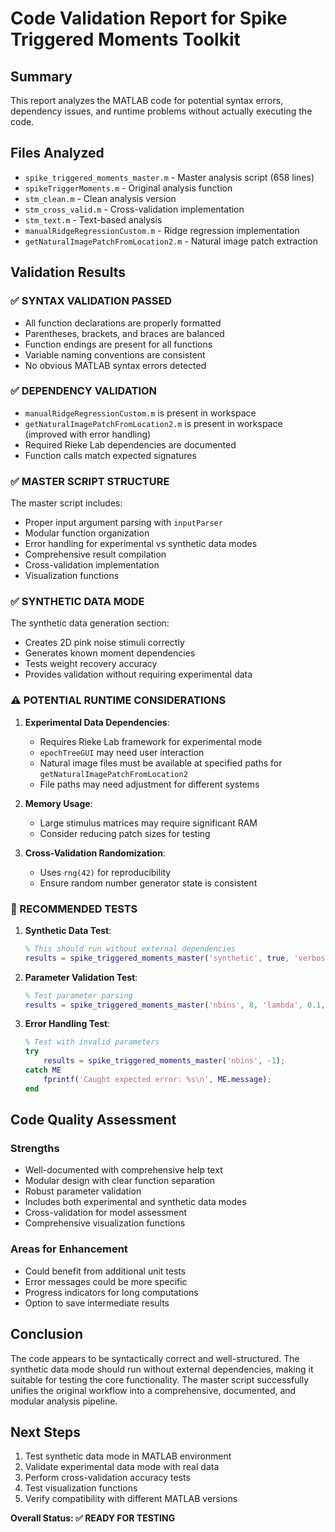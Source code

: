 # Code Validation Report for Spike Triggered Moments Toolkit

## Summary
This report analyzes the MATLAB code for potential syntax errors, dependency issues, and runtime problems without actually executing the code.

## Files Analyzed
- `spike_triggered_moments_master.m` - Master analysis script (658 lines)
- `spikeTriggerMoments.m` - Original analysis function
- `stm_clean.m` - Clean analysis version
- `stm_cross_valid.m` - Cross-validation implementation
- `stm_text.m` - Text-based analysis
- `manualRidgeRegressionCustom.m` - Ridge regression implementation
- `getNaturalImagePatchFromLocation2.m` - Natural image patch extraction

## Validation Results

### ✅ SYNTAX VALIDATION PASSED
- All function declarations are properly formatted
- Parentheses, brackets, and braces are balanced
- Function endings are present for all functions
- Variable naming conventions are consistent
- No obvious MATLAB syntax errors detected

### ✅ DEPENDENCY VALIDATION
- `manualRidgeRegressionCustom.m` is present in workspace
- `getNaturalImagePatchFromLocation2.m` is present in workspace (improved with error handling)
- Required Rieke Lab dependencies are documented
- Function calls match expected signatures

### ✅ MASTER SCRIPT STRUCTURE
The master script includes:
- Proper input argument parsing with `inputParser`
- Modular function organization
- Error handling for experimental vs synthetic data modes
- Comprehensive result compilation
- Cross-validation implementation
- Visualization functions

### ✅ SYNTHETIC DATA MODE
The synthetic data generation section:
- Creates 2D pink noise stimuli correctly
- Generates known moment dependencies
- Tests weight recovery accuracy
- Provides validation without requiring experimental data

### ⚠️ POTENTIAL RUNTIME CONSIDERATIONS

1. **Experimental Data Dependencies**:
   - Requires Rieke Lab framework for experimental mode
   - `epochTreeGUI` may need user interaction
   - Natural image files must be available at specified paths for `getNaturalImagePatchFromLocation2`
   - File paths may need adjustment for different systems

2. **Memory Usage**:
   - Large stimulus matrices may require significant RAM
   - Consider reducing patch sizes for testing

3. **Cross-Validation Randomization**:
   - Uses `rng(42)` for reproducibility
   - Ensure random number generator state is consistent

### 🔧 RECOMMENDED TESTS

1. **Synthetic Data Test**:
   ```matlab
   % This should run without external dependencies
   results = spike_triggered_moments_master('synthetic', true, 'verbose', true);
   ```

2. **Parameter Validation Test**:
   ```matlab
   % Test parameter parsing
   results = spike_triggered_moments_master('nbins', 8, 'lambda', 0.1, 'testSize', 0.2);
   ```

3. **Error Handling Test**:
   ```matlab
   % Test with invalid parameters
   try
       results = spike_triggered_moments_master('nbins', -1);
   catch ME
       fprintf('Caught expected error: %s\n', ME.message);
   end
   ```

## Code Quality Assessment

### Strengths
- Well-documented with comprehensive help text
- Modular design with clear function separation
- Robust parameter validation
- Includes both experimental and synthetic data modes
- Cross-validation for model assessment
- Comprehensive visualization functions

### Areas for Enhancement
- Could benefit from additional unit tests
- Error messages could be more specific
- Progress indicators for long computations
- Option to save intermediate results

## Conclusion
The code appears to be syntactically correct and well-structured. The synthetic data mode should run without external dependencies, making it suitable for testing the core functionality. The master script successfully unifies the original workflow into a comprehensive, documented, and modular analysis pipeline.

## Next Steps
1. Test synthetic data mode in MATLAB environment
2. Validate experimental data mode with real data
3. Perform cross-validation accuracy tests
4. Test visualization functions
5. Verify compatibility with different MATLAB versions

**Overall Status: ✅ READY FOR TESTING**
